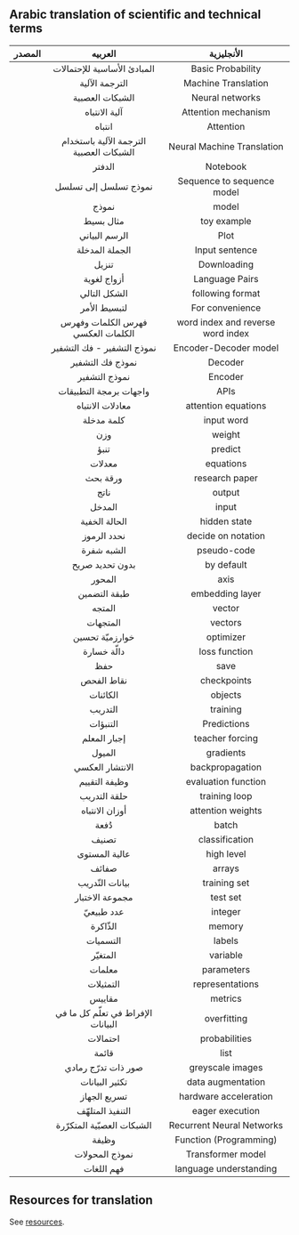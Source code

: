 ## Arabic translation of scientific and technical terms 

|  المصدر  |    العربيه  |     الأنجليزية  |
|----|:---:|:---:|
|  |   المبادئ الأساسية للإحتمالات | Basic Probability |
|    |   الترجمة الآلية | Machine Translation   |
|    |   الشبكات العصبية | Neural networks   |
| |  آلية الانتباه| Attention mechanism |
| | انتباه | Attention | 
| | الترجمة الآلية باستخدام الشبكات العصبية | Neural Machine Translation |
| | الدفتر | Notebook |
| |نموذج تسلسل إلى تسلسل  | Sequence to sequence model |
| | نموذج | model |
| | مثال بسيط | toy example |
| |  الرسم البياني | Plot |
| | الجملة المدخلة | Input sentence |
| | تنزيل | Downloading |
| | أزواج لغوية | Language Pairs  |
| |  الشكل التالي | following format  |
| | لتبسيط الأمر | For convenience |
| | فهرس الكلمات وفهرس الكلمات العكسي | word index and reverse word index|
| | نموذج التشفير - فك التشفير | Encoder-Decoder model |
| | نموذج فك التشفير | Decoder |
| | نموذج التشفير | Encoder |
| | واجهات برمجة التطبيقات | APIs |
| | معادلات الانتباه | attention equations |
| |كلمة مدخلة  | input word |
| |وزن | weight|
| |تنبؤ | predict |
| |معدلات | equations |
| | ورقة بحث | research paper |
| | ناتج | output |
| |  المدخل | input | 
| | الحالة الخفية | hidden state |
| | نحدد الرموز | decide on notation |
| | الشبه شفرة | pseudo-code |
| | بدون تحديد صريح| by default |
| | المحور | axis |
| |طبقة التضمين | embedding layer |
| | المتجه  | vector |
| | المتجهات | vectors |
| | خوارزميّة تحسين | optimizer  |
| | دالّة خسارة | loss function |
| |حفظ | save | 
|  | نقاط الفحص  | checkpoints |
| |  الكائنات | objects |
| |التدريب |training  |
| | التنبؤات | Predictions |
| |  إجبار المعلم | teacher forcing  |
| | الميول| gradients | 
| | الانتشار العكسي | backpropagation |
| | وظيفة التقييم | evaluation function | 
| |حلقة التدريب | training loop |
| | أوزان الانتباه | attention weights |
| | دُفعة | batch |
| | تصنيف | classification |
| | عالية المستوى  | high level | 
| | صفائف | arrays | 
| | بيانات التّدريب | training set | 
| | مجموعة الاختبار  | test set | 
| | عدد طبيعيّ | integer | 
| | الذّاكرة| memory |
|| التسميات | labels| 
| | المتغيّر  | variable | 
| | معلمات| parameters | 
| | التمثيلات | representations | 
| | مقاييس | metrics | 
| |الإفراط في تعلّم كل ما في البيانات | overfitting |
| | احتمالات | probabilities |
| | قائمة  | list |
| | صور ذات تدرّج رمادي  | greyscale images |
| | تكثير البيانات | data augmentation |
| | تسريع الجهاز | hardware acceleration |
| | التنفيذ المتلهّف | eager execution |
| | الشبكات العصبّية المتكرّرة | Recurrent Neural Networks |
| | وظيفة | Function (Programming) |
| | نموذج المحولات | Transformer model |
| | فهم اللغات | language understanding | 

## Resources for translation 
See [resources](./resources.md). 
